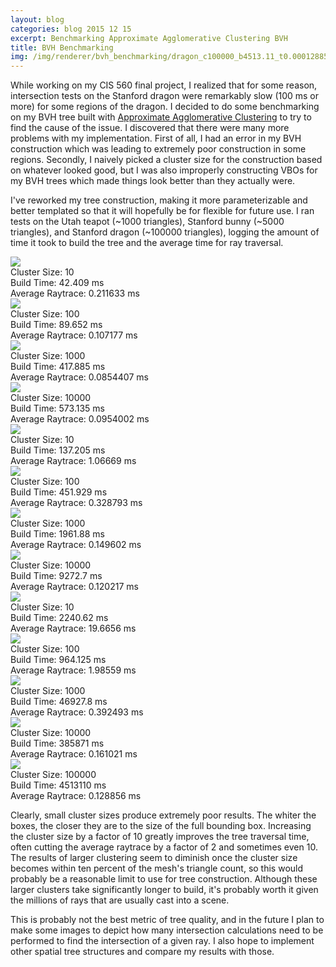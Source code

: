 ```yaml
---
layout: blog
categories: blog 2015 12 15
excerpt: Benchmarking Approximate Agglomerative Clustering BVH
title: BVH Benchmarking
img: /img/renderer/bvh_benchmarking/dragon_c100000_b4513.11_t0.000128856.jpg
---
```


<p>While working on my CIS 560 final project, I realized that for some reason, intersection tests on the Stanford dragon were remarkably slow (100 ms or more) for some regions of the dragon. I decided to do some benchmarking on my BVH tree built with <a href="http://www.cs.cmu.edu/~ygu1/paper/HPG13/HPG13.pdf">Approximate Agglomerative Clustering</a> to try to find the cause of the issue. I discovered that there were many more problems with my implementation. First of all, I had an error in my BVH construction which was leading to extremely poor construction in some regions. Secondly, I naively picked a cluster size for the construction based on whatever looked good, but I was also improperly constructing VBOs for my BVH trees which made things look better than they actually were.</p>

<p>I've reworked my tree construction, making it more parameterizable and better templated so that it will hopefully be for flexible for future use. I ran tests on the Utah teapot (~1000 triangles), Stanford bunny (~5000 triangles), and Stanford dragon (~100000 triangles), logging the amount of time it took to build the tree and the average time for ray traversal.</p>

<div class="row">
	<div class="col-lg-3 col-sm-3 col-xs-6">
		<a href="/img/renderer/bvh_benchmarking/teapot_c10_b0.042409_t0.000211633.png"><img src="/img/renderer/bvh_benchmarking/teapot_c10_b0.042409_t0.000211633.jpg" /></a>
		<div class="caption">
			Cluster Size: 10<br />
			Build Time: 42.409 ms<br />
			Average Raytrace: 0.211633 ms
		</div>
	</div>
	<div class="col-lg-3 col-sm-3 col-xs-6">
		<a href="/img/renderer/bvh_benchmarking/teapot_c100_b0.089652_t0.000107177.png"><img src="/img/renderer/bvh_benchmarking/teapot_c100_b0.089652_t0.000107177.jpg" /></a>
		<div class="caption">
			Cluster Size: 100<br />
			Build Time: 89.652 ms<br />
			Average Raytrace: 0.107177 ms
		</div>
	</div>
	<div class="col-lg-3 col-sm-3 col-xs-6">
		<a href="/img/renderer/bvh_benchmarking/teapot_c1000_b0.417885_t8.54407e-05.png"><img src="/img/renderer/bvh_benchmarking/teapot_c1000_b0.417885_t8.54407e-05.jpg" /></a>
		<div class="caption">
			Cluster Size: 1000<br />
			Build Time: 417.885 ms<br />
			Average Raytrace: 0.0854407 ms
		</div>
	</div>
	<div class="col-lg-3 col-sm-3 col-xs-6">
		<a href="/img/renderer/bvh_benchmarking/teapot_c10000_b0.573137_t9.54002e-05.png"><img src="/img/renderer/bvh_benchmarking/teapot_c10000_b0.573137_t9.54002e-05.jpg" /></a>
		<div class="caption">
			Cluster Size: 10000<br />
			Build Time: 573.135 ms<br />
			Average Raytrace: 0.0954002 ms
		</div>
	</div>
</div>

<div class="row">
	<div class="col-lg-3 col-sm-3 col-xs-6">
		<a href="/img/renderer/bvh_benchmarking/bunny_low_c10_b0.137205_t0.00106669.png"><img src="/img/renderer/bvh_benchmarking/bunny_low_c10_b0.137205_t0.00106669.jpg" /></a>
		<div class="caption">
			Cluster Size: 10<br />
			Build Time: 137.205 ms<br />
			Average Raytrace: 1.06669 ms
		</div>
	</div>
	<div class="col-lg-3 col-sm-3 col-xs-6">
		<a href="/img/renderer/bvh_benchmarking/bunny_low_c100_b0.451929_t0.000328793.jpg"><img src="/img/renderer/bvh_benchmarking/bunny_low_c100_b0.451929_t0.000328793.jpg" /></a>
		<div class="caption">
			Cluster Size: 100<br />
			Build Time: 451.929 ms<br />
			Average Raytrace: 0.328793 ms
		</div>
	</div>
	<div class="col-lg-3 col-sm-3 col-xs-6">
		<a href="/img/renderer/bvh_benchmarking/bunny_low_c1000_b1.96188_t0.000149602.png"><img src="/img/renderer/bvh_benchmarking/bunny_low_c1000_b1.96188_t0.000149602.jpg" /></a>
		<div class="caption">
			Cluster Size: 1000<br />
			Build Time: 1961.88 ms<br />
			Average Raytrace: 0.149602 ms
		</div>
	</div>
	<div class="col-lg-3 col-sm-3 col-xs-6">
		<a href="/img/renderer/bvh_benchmarking/bunny_low_c10000_b9.2727_t0.000120217.png"><img src="/img/renderer/bvh_benchmarking/bunny_low_c10000_b9.2727_t0.000120217.jpg" /></a>
		<div class="caption">
			Cluster Size: 10000<br />
			Build Time: 9272.7 ms<br />
			Average Raytrace: 0.120217 ms
		</div>
	</div>
</div>

<div class="row">
	<div class="col-lg-3 col-sm-3 col-xs-6">
		<a href="/img/renderer/bvh_benchmarking/dragon_c10_b2.24062_t0.0196656.png"><img src="/img/renderer/bvh_benchmarking/dragon_c10_b2.24062_t0.0196656.jpg" /></a>
		<div class="caption">
			Cluster Size: 10<br />
			Build Time: 2240.62 ms<br />
			Average Raytrace: 19.6656 ms
		</div>
	</div>
	<div class="col-lg-3 col-sm-3 col-xs-6">
		<a href="/img/renderer/bvh_benchmarking/dragon_c100_b9.64125_t0.00198559.png"><img src="/img/renderer/bvh_benchmarking/dragon_c100_b9.64125_t0.00198559.jpg" /></a>
		<div class="caption">
			Cluster Size: 100<br />
			Build Time: 964.125 ms<br />
			Average Raytrace: 1.98559 ms
		</div>
	</div>
	<div class="col-lg-3 col-sm-3 col-xs-6">
		<a href="/img/renderer/bvh_benchmarking/dragon_c1000_b46.9278_t0.000392493.png"><img src="/img/renderer/bvh_benchmarking/dragon_c1000_b46.9278_t0.000392493.jpg" /></a>
		<div class="caption">
			Cluster Size: 1000<br />
			Build Time: 46927.8 ms<br />
			Average Raytrace: 0.392493 ms
		</div>
	</div>
	<div class="col-lg-3 col-sm-3 col-xs-6">
		<a href="/img/renderer/bvh_benchmarking/dragon_c10000_b385.871_t0.000161021.png"><img src="/img/renderer/bvh_benchmarking/dragon_c10000_b385.871_t0.000161021.jpg" /></a>
		<div class="caption">
			Cluster Size: 10000<br />
			Build Time: 385871 ms<br />
			Average Raytrace: 0.161021 ms
		</div>
	</div>
</div>

<div class="row">
	<div class="col-lg-8 col-lg-offset-2 col-sm-10 col-sm-offset-1 col-xs-12">
		<a href="/img/renderer/bvh_benchmarking/dragon_c100000_b4513.11_t0.000128856.png"><img src="/img/renderer/bvh_benchmarking/dragon_c100000_b4513.11_t0.000128856.jpg" /></a>
		<div class="caption">
			Cluster Size: 100000<br />
			Build Time: 4513110 ms<br />
			Average Raytrace: 0.128856 ms
		</div>
	</div>
</div>

<p>Clearly, small cluster sizes produce extremely poor results. The whiter the boxes, the closer they are to the size of the full bounding box. Increasing the cluster size by a factor of 10 greatly improves the tree traversal time, often cutting the average raytrace by a factor of 2 and sometimes even 10. The results of larger clustering seem to diminish once the cluster size becomes within ten percent of the mesh's triangle count, so this would probably be a reasonable limit to use for tree construction. Although these larger clusters take significantly longer to build, it's probably worth it given the millions of rays that are usually cast into a scene.</p>

<p>This is probably not the best metric of tree quality, and in the future I plan to make some images to depict how many intersection calculations need to be performed to find the intersection of a given ray. I also hope to implement other spatial tree structures and compare my results with those.</p>